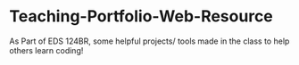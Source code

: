 # Teaching-Portfolio-Web-Resource

As Part of EDS 124BR, some helpful projects/ tools made in the class to help others learn coding!
